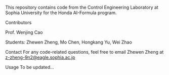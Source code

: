 This repository contains code from the Control Engineering Laboratory at Sophia University for the Honda AI-Formula program.

Contributors

Prof. Wenjing Cao

Students: Zhewen Zheng, Mo Chen, Hongkang Yu, Wei Zhao

Contact
For any code-related questions, feel free to email Zhewen Zheng at z-zheng-9n2@eagle.sophia.ac.jp

Usage
To be updated...
